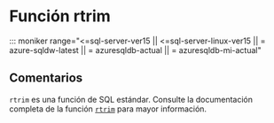 ﻿---
SidebarGroup: "Funciones de texto"
Autogenerated: true
---

# Función  rtrim

::: moniker range="<=sql-server-ver15 || <=sql-server-linux-ver15 || = azure-sqldw-latest || = azuresqldb-actual || = azuresqldb-mi-actual"

## Comentarios 

`rtrim` es una función de SQL estándar. Consulte la documentación completa de la función [`rtrim`](https://learn.microsoft.com/es-es/sql/t-sql/functions/rtrim-transact-sql) para mayor información.
